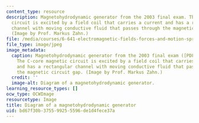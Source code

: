 ```yaml
---
content_type: resource
description: Magnetohydrodynamic generator from the 2003 final exam. The C-core magnetic
  circuit is excited by a field coil that carries a current and has a rectangular
  channel with moving conductive fluid that passes through the magnetic circuit gap.
  (Image by Prof. Markus Zahn.)
file: /media/courses/6-641-electromagnetic-fields-forces-and-motion-spring-2009/bd67f30b375599255596de1d4fece37a_6-641s09.jpg
file_type: image/jpeg
image_metadata:
  caption: Magnetohydrodynamic generator from the 2003 final exam ([PDF](resources/mit6_641s09_chp_final1)).
    The C-core magnetic circuit is excited by a field coil that carries a current
    and has a rectangular channel with moving conductive fluid that passes through
    the magnetic circuit gap. (Image by Prof. Markus Zahn.)
  credit: ''
  image-alt: Diagram of a magnetohydrodynamic generator.
learning_resource_types: []
ocw_type: OCWImage
resourcetype: Image
title: Diagram of a magnetohydrodynamic generator
uid: bd67f30b-3755-9925-5596-de1d4fece37a
---
```

